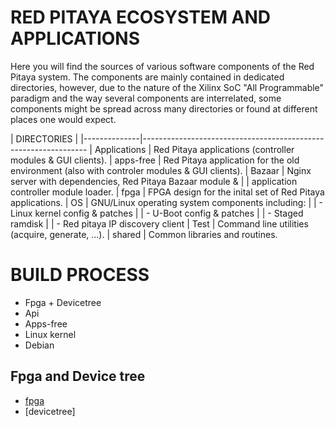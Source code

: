 # RED PITAYA ECOSYSTEM AND APPLICATIONS 

Here you will find the sources of various software components of the
Red Pitaya system. The components are mainly contained in dedicated
directories, however, due to the nature of the Xilinx SoC "All 
Programmable" paradigm and the way several components are interrelated,
some components might be spread across many directories or found at
different places one would expect.


| DIRECTORIES  |
|--------------|----------------------------------------------------------------
| Applications | Red Pitaya applications (controller modules & GUI clients).
| apps-free    | Red Pitaya application for the old environment (also with controler modules & GUI clients).
| Bazaar       | Nginx server with dependencies, Red Pitaya Bazaar module &
|              | application controller module loader.
| fpga         | FPGA design for the inital set of Red Pitaya applications.
| OS           | GNU/Linux operating system components including:
|              | - Linux kernel config & patches
|              | - U-Boot config & patches
|              | - Staged ramdisk
|              | - Red pitaya IP discovery client
| Test         | Command line utilities (acquire, generate, ...).
| shared       | Common libraries and routines.

BUILD PROCESS
=============
- Fpga + Devicetree
- Api
- Apps-free
- Linux kernel
- Debian

Fpga and Device tree
--------------------
- [fpga](fpga/README.md)
- [devicetree]
